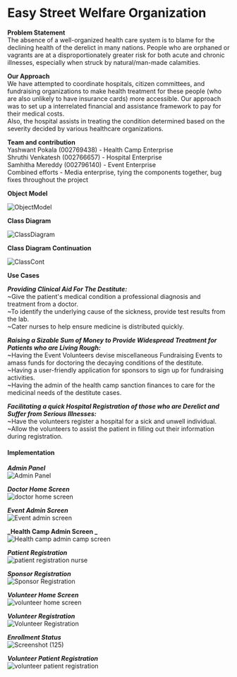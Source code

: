 # Easy Street Welfare Organization

**Problem Statement** <br /> 
The absence of a well-organized health care system is to blame for the declining health of the derelict in many nations. People who are orphaned or vagrants are at a disproportionately greater risk for both acute and chronic illnesses, especially when struck by natural/man-made calamities.

**Our Approach** <br />
We have attempted to coordinate hospitals, citizen committees, and fundraising organizations to make health treatment for these people (who are also unlikely to have insurance cards) more accessible. Our approach was to set up a interrelated financial and assistance framework to pay for their medical costs. <br />
Also, the hospital assists in treating the condition determined based on the severity decided by various healthcare organizations.

**Team and contribution** <br />
Yashwant Pokala (002769438) - Health Camp Enterprise <br />
Shruthi Venkatesh (002766657) - Hospital Enterprise <br />
Samhitha Mereddy (002796140) - Event Enterprise <br />
Combined efforts - Media enterprise, tying the components together, bug fixes throughout the project <br />


**Object Model**

![ObjectModel](https://user-images.githubusercontent.com/114696080/206938969-f3236c94-37c1-48e5-ab50-0015a493df6d.png)

**Class Diagram**

![ClassDiagram](https://user-images.githubusercontent.com/114696080/206938968-b0e34d7a-eeee-4d4f-aaac-f3e485121058.png)

**Class Diagram Continuation**

![ClassCont](https://user-images.githubusercontent.com/114696080/206938966-2cbc5948-4631-44d0-a55f-5ce9a4d953c1.png)

**Use Cases** <br />

**_Providing Clinical Aid For The Destitute:_** <br />
~Give the patient's medical condition a professional diagnosis and treatment from a doctor. <br />
~To identify the underlying cause of the sickness, provide test results from the lab. <br />
~Cater nurses to help ensure medicine is distributed quickly. <br />

**_Raising a Sizable Sum of Money to Provide Widespread Treatment for Patients who are Living Rough:_** <br />
~Having the Event Volunteers devise miscellaneous Fundraising Events to amass funds for doctoring the decaying conditions of the destitute. <br />
~Having a user-friendly application for sponsors to sign up for fundraising activities. <br />
~Having the admin of the health camp sanction finances to care for the medicinal needs of the destitute cases. <br />

**_Facilitating a quick Hospital Registration of those who are Derelict and Suffer from Serious Illnesses:_** <br />
~Have the volunteers register a hospital for a sick and unwell individual. <br />
~Allow the volunteers to assist the patient in filling out their information during registration. <br />

#### Implementation ####

**_Admin Panel_** <br />
![Admin Panel](https://user-images.githubusercontent.com/114696080/206959524-3e0fef3c-113f-41df-885f-e8ba362a8fa3.png)

**_Doctor Home Screen_** <br />
![doctor home screen](https://user-images.githubusercontent.com/114696080/206959746-6a392ebc-2ed6-4b67-a8cb-4b371cd9f7ae.png)

**_Event Admin Screen_** <br />
![Event admin screen](https://user-images.githubusercontent.com/114696080/206959894-9f154047-0b98-4539-bfdc-e3576aef7e81.png)

**_Health Camp Admin Screen _** <br />
![Health camp admin camp screen](https://user-images.githubusercontent.com/114696080/206959991-fae16651-2bff-49ef-9ad4-a1a5d5ccbb00.png)

**_Patient Registration_** <br />
![patient registration nurse](https://user-images.githubusercontent.com/114696080/206960246-6c9718c2-1409-4efd-8c4e-33c3fad9cca8.png)

**_Sponsor Registration_** <br />
![Sponsor Registration](https://user-images.githubusercontent.com/114696080/206960540-b17dcd29-3ae6-4397-a350-cd3966cf5fa6.png)

**_Volunteer Home Screen_** <br />
![volunteer home screen](https://user-images.githubusercontent.com/114696080/206960637-25f23f71-0def-45ca-b949-ae3c7af5de7a.png)

**_Volunteer Registration_** <br />
![Volunteer Registration](https://user-images.githubusercontent.com/114696080/206960753-91ddd855-b711-4267-ad34-1237650399a8.png)

**_Enrollment Status_** <br />
![Screenshot (125)](https://user-images.githubusercontent.com/114696080/206960440-ce37c487-7740-4fb9-995e-26edb7e4c33d.png)

**_Volunteer Patient Registration_** <br />
![volunteer patient registration](https://user-images.githubusercontent.com/114696080/206960752-3568edf7-34dd-4745-ae47-c6a984dd9a06.png)

